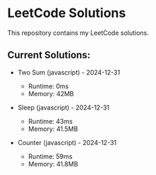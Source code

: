 # LeetCode Solutions

This repository contains my LeetCode solutions.

## Current Solutions:

- Two Sum (javascript) - 2024-12-31
  - Runtime: 0ms
  - Memory: 42MB

- Sleep (javascript) - 2024-12-31
  - Runtime: 43ms
  - Memory: 41.5MB

- Counter (javascript) - 2024-12-31
  - Runtime: 59ms
  - Memory: 41.8MB
